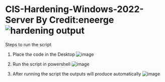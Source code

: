 # CIS-Hardening-Windows-2022-Server By Credit:eneerge![hardening output](https://github.com/Yuta-Okkotsuu/CIS-Hardening-Windows-2022-Server/assets/152240150/9a16adb8-83e8-4594-acdb-f978028feb76)

Steps to run the script
1) Place the code in the Desktop
![image](https://github.com/Yuta-Okkotsuu/CIS-Hardening-Windows-2022-Server/assets/152240150/c42eadd3-94ad-48da-b5ef-fd6d779684bc)

2) Run the script in powershell
![image](https://github.com/Yuta-Okkotsuu/CIS-Hardening-Windows-2022-Server/assets/152240150/43032ea2-281d-4dc1-ab3f-95c4a3610c91)

3) After running the script the outputs will produce automatically
![image](https://github.com/Yuta-Okkotsuu/CIS-Hardening-Windows-2022-Server/assets/152240150/b3c3b888-5898-4d2c-b586-d613193bebc5)
